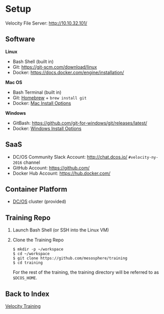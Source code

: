 # Setup

Velocity File Server: <http://10.10.32.101/>

## Software

**Linux**

- Bash Shell (built in)
- Git: <https://git-scm.com/download/linux>
- Docker: <https://docs.docker.com/engine/installation/>

**Mac OS**

- Bash Terminal (built in)
- Git: [Homebrew](http://brew.sh/) + `brew install git`
- Docker: [Mac Install Options](https://github.com/mesosphere/training/blob/master/velocity-training-09-2016/docker-install-mac.md)

**Windows**

- GitBash: <https://github.com/git-for-windows/git/releases/latest/>
- Docker: [Windows Install Options](https://github.com/mesosphere/training/blob/master/velocity-training-09-2016/docker-install-windows.md)

## SaaS

- DC/OS Community Slack Account: <http://chat.dcos.io/> `#velocity-ny-2016` channel
- GitHub Account: <https://github.com/>
- Docker Hub Account: <https://hub.docker.com/>

## Container Platform

- [DC/OS](https://dcos.io/) cluster (provided)

## Training Repo

1. Launch Bash Shell (or SSH into the Linux VM)

1. Clone the Training Repo

    ```
    $ mkdir -p ~/workspace
    $ cd ~/workspace
    $ git clone https://github.com/mesosphere/training
    $ cd training
    ```

    For the rest of the training, the training directory will be referred to as `$DCOS_HOME`.

## Back to Index

[Velocity Training](README.md)
